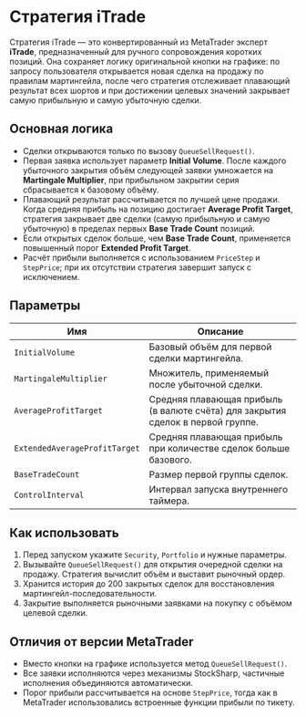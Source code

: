 # Стратегия iTrade

Стратегия iTrade — это конвертированный из MetaTrader эксперт **iTrade**, предназначенный для ручного сопровождения коротких позиций. Она сохраняет логику оригинальной кнопки на графике: по запросу пользователя открывается новая сделка на продажу по правилам мартингейла, после чего стратегия отслеживает плавающий результат всех шортов и при достижении целевых значений закрывает самую прибыльную и самую убыточную сделки.

## Основная логика

- Сделки открываются только по вызову `QueueSellRequest()`.
- Первая заявка использует параметр **Initial Volume**. После каждого убыточного закрытия объём следующей заявки умножается на **Martingale Multiplier**, при прибыльном закрытии серия сбрасывается к базовому объёму.
- Плавающий результат рассчитывается по лучшей цене продажи. Когда средняя прибыль на позицию достигает **Average Profit Target**, стратегия закрывает две сделки (самую прибыльную и самую убыточную) в пределах первых **Base Trade Count** позиций.
- Если открытых сделок больше, чем **Base Trade Count**, применяется повышенный порог **Extended Profit Target**.
- Расчёт прибыли выполняется с использованием `PriceStep` и `StepPrice`; при их отсутствии стратегия завершит запуск с исключением.

## Параметры

| Имя | Описание |
| --- | -------- |
| `InitialVolume` | Базовый объём для первой сделки мартингейла. |
| `MartingaleMultiplier` | Множитель, применяемый после убыточной сделки. |
| `AverageProfitTarget` | Средняя плавающая прибыль (в валюте счёта) для закрытия сделок в первой группе. |
| `ExtendedAverageProfitTarget` | Средняя плавающая прибыль при количестве сделок больше базового. |
| `BaseTradeCount` | Размер первой группы сделок. |
| `ControlInterval` | Интервал запуска внутреннего таймера. |

## Как использовать

1. Перед запуском укажите `Security`, `Portfolio` и нужные параметры.
2. Вызывайте `QueueSellRequest()` для открытия очередной сделки на продажу. Стратегия вычислит объём и выставит рыночный ордер.
3. Хранится история до 200 закрытых сделок для восстановления мартингейл-последовательности.
4. Закрытие выполняется рыночными заявками на покупку с объёмом целевой сделки.

## Отличия от версии MetaTrader

- Вместо кнопки на графике используется метод `QueueSellRequest()`.
- Все заявки исполняются через механизмы StockSharp, частичные исполнения объединяются автоматически.
- Порог прибыли рассчитывается на основе `StepPrice`, тогда как в MetaTrader использовались встроенные функции прибыли по тикету.

